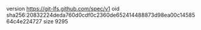version https://git-lfs.github.com/spec/v1
oid sha256:20832224deda760d0cdf0c2360de652414488873d98ea00c1458564c4e224727
size 9295
